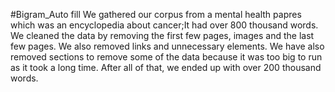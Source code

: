 #Bigram_Auto fill 
We gathered our corpus from a mental health papres which was an encyclopedia about cancer;It had over 800 thousand words. We cleaned the data by removing the first few pages, images and the last few pages. We also removed links and unnecessary elements. We have also removed sections to remove some of the data because it was too big to run as it took a long time. After all of that, we ended up with over 200 thousand words.
